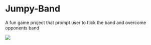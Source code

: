 # Jumpy-Band
A fun game project that prompt user to flick the band and overcome opponents band

![](https://lh3.googleusercontent.com/RiO9eN2wtjfSB_2oDL4GGAvupyvpNQK3R3t8CT8P1vo3kImIlKz27DyF_7AIWBRicTgVIYRE203tuWs=w1919-h899-rw)
